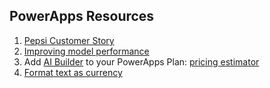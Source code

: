 ## PowerApps Resources

1. [Pepsi Customer Story](https://customers.microsoft.com/en-au/story/gj-pepsi-consumer-goods-powerapps)
2. [Improving model performance](https://docs.microsoft.com/en-us/ai-builder/collect-images)
3. Add [AI Builder](https://powerapps.microsoft.com/en-us/ai-builder/) to your PowerApps Plan: [pricing estimator](https://powerapps.microsoft.com/en-us/ai-builder-calculator/)
4. [Format text as currency](https://powerusers.microsoft.com/t5/Building-Power-Apps/How-do-I-format-a-field-to-look-like-currency/m-p/333252?lightbox-message-images-127014=28693i34D470A228DD3DC6#M95738)
